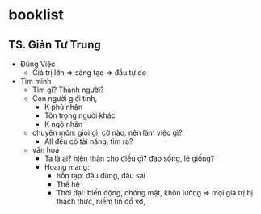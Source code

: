 # booklist

## TS. Giản Tư Trung
- Đúng Việc
  + Giá trị lớn => sáng tạo => đầu tự do
- Tìm mình
  + Tìm gì? Thành người?
  + Con người giới tính, 
    - K phủ nhận 
    - Tôn trọng người khác
    - K ngộ nhận
  + chuyên môn: giỏi gì, cỡ nào, nên làm việc gì?
    - All đều có tài năng, tìm ra?   
  + văn hoá
    - Ta là ai? hiện thân cho điều gì? đạo sống, lẽ giống?
    - Hoang mang: 
      + hỗn tạp: đâu đúng, đâu sai
      + Thế hệ
      + Thời đại: biến động, chóng mặt, khôn lường => mọi giá trị bị thách thức, niềm tin đổ vỡ, 
